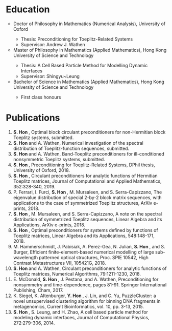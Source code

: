 <h1>Education</h1>
<ul style="list-style-type:circle;">
<li>Doctor of Philosophy in Mathematics (Numerical Analysis), University of Oxford</li>
  <ul>
    <li>Thesis: Preconditioning for Toeplitz-Related Systems</li>
    <li>Supervisor: Andrew J. Wathen</li>
  </ul>

<li>Master of Philosophy in Mathematics (Applied Mathematics), Hong Kong University of Science and Technology</li>
  <ul>
    <li>Thesis: A Cell Based Particle Method for Modelling Dynamic Interfaces</li>
    <li>Supervisor: Shingyu~Leung</li>
  </ul>

<li>Bachelor of Science in Mathematics (Applied Mathematics), Hong Kong University of Science and Technology</li>
  <ul>
    <li>First class honours</li>
  </ul>
</ul>

<h1>Publications</h1>

<ol>
<li><b>S. Hon </b>, Optimal block circulant preconditioners for non-Hermitian block Toeplitz systems, submitted.

<li><b>S. Hon </b> and A. Wathen, Numerical investigation of the spectral distribution of Toeplitz-function sequences, submitted.

<li><b>S. Hon </b> and A. Wathen, Band-Toeplitz preconditioners for ill-conditioned nonsymmetric Toeplitz systems, submitted.

<li><b>S. Hon </b>, Preconditioning for Toeplitz-Related Systems, DPhil thesis, University of Oxford, 2018.

<li><b>S. Hon </b>, Circulant preconditioners for analytic functions of Hermitian Toeplitz matrices, Journal of Computational and Applied Mathematics, 352:328-340, 2019.

<li>P. Ferrari, I. Furci, <b>S. Hon </b>, M. Mursaleen, and S. Serra-Capizzano, The eigenvalue distribution of special 2-by-2 block matrix sequences, with applications to the case of symmetrized Toeplitz structures, ArXiv e-prints, 2018.

<li><b>S. Hon </b>, M. Mursaleen, and S. Serra-Capizzano, A note on the spectral distribution of symmetrized Toeplitz sequences, Linear Algebra and its Applications, ArXiv e-prints, 2018.

<li><b>S. Hon </b>, Optimal preconditioners for systems defined by functions of Toeplitz matrices, Linear Algebra and its Applications, 548:148-171, 2018.

<li>M. Hammerschmidt, J. Pabisiak, A. Perez-Gea, N. Julian, <b>S. Hon </b>, and S. Burger, Efficient finite-element-based numerical modelling of large sub-wavelength patterned optical structures, Proc. SPIE 10542, High Contrast Metastructures VII, 105421G, 2018.

<li><b>S. Hon </b> and A. Wathen, Circulant preconditioners for analytic functions of Toeplitz matrices, Numerical Algorithms, 79:1211-1230, 2018.

<li>E. McDonald, <b>S. Hon </b>, J. Pestana, and A. Wathen, Preconditioning for nonsymmetry and time-dependence, pages 81-91. Springer International Publishing, Cham, 2017.

<li>K. Siegel, K. Altenburger, <b>Y. Hon </b>, J. Lin, and C. Yu, PuzzleCluster: a novel unsupervised clustering algorithm for binning DNA fragments in metagenomics, Current Bioinformatics, vol. 10, pp. 3-13, 2015.

<li><b>S. Hon </b>, S. Leung, and H. Zhao, A cell based particle method for modeling dynamic interfaces, Journal of Computational Physics, 272:279-306, 2014.
</ol>  



